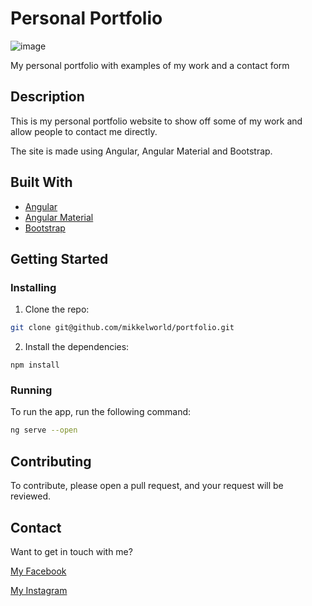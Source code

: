 # Personal Portfolio

![image](../main/screenshot.png?raw=true)

My personal portfolio with examples of my work and a contact form

## Description

This is my personal portfolio website to show off some of my work and allow people to contact me directly.

The site is made using Angular, Angular Material and Bootstrap.

## Built With

- [Angular](https://angular.io/)
- [Angular Material](https://material.angular.io/)
- [Bootstrap](https://getbootstrap.com/)

## Getting Started

### Installing

1. Clone the repo:

```bash
git clone git@github.com/mikkelworld/portfolio.git
```

2. Install the dependencies:

```
npm install
```

### Running

To run the app, run the following command:

```bash
ng serve --open
```

## Contributing

To contribute, please open a pull request, and your request will be reviewed.

## Contact

Want to get in touch with me?

[My Facebook](https://www.facebook.com/mikkel.andersen1)

[My Instagram](https://instagram.com/mikkelsen.oo)
